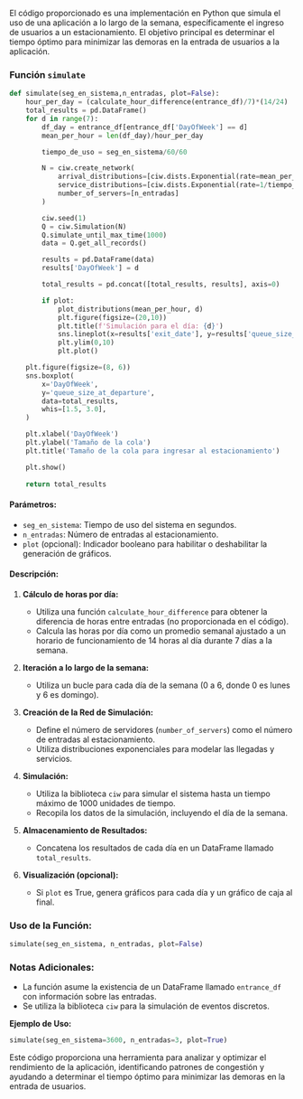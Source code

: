 
El código proporcionado es una implementación en Python que simula el uso de una aplicación a lo largo de la semana, específicamente el ingreso de usuarios a un estacionamiento. El objetivo principal es determinar el tiempo óptimo para minimizar las demoras en la entrada de usuarios a la aplicación.

### Función `simulate`

```python
def simulate(seg_en_sistema,n_entradas, plot=False):
    hour_per_day = (calculate_hour_difference(entrance_df)/7)*(14/24)
    total_results = pd.DataFrame()
    for d in range(7):
        df_day = entrance_df[entrance_df['DayOfWeek'] == d]
        mean_per_hour = len(df_day)/hour_per_day

        tiempo_de_uso = seg_en_sistema/60/60

        N = ciw.create_network(
            arrival_distributions=[ciw.dists.Exponential(rate=mean_per_hour)],
            service_distributions=[ciw.dists.Exponential(rate=1/tiempo_de_uso)],
            number_of_servers=[n_entradas]
        )

        ciw.seed(1)
        Q = ciw.Simulation(N)
        Q.simulate_until_max_time(1000)
        data = Q.get_all_records()

        results = pd.DataFrame(data)
        results['DayOfWeek'] = d

        total_results = pd.concat([total_results, results], axis=0)

        if plot:
            plot_distributions(mean_per_hour, d)
            plt.figure(figsize=(20,10))
            plt.title(f'Simulación para el día: {d}')
            sns.lineplot(x=results['exit_date'], y=results['queue_size_at_departure'])
            plt.ylim(0,10)
            plt.plot()

    plt.figure(figsize=(8, 6))
    sns.boxplot(
        x='DayOfWeek', 
        y='queue_size_at_departure', 
        data=total_results,
        whis=[1.5, 3.0],
    )

    plt.xlabel('DayOfWeek')
    plt.ylabel('Tamaño de la cola')
    plt.title('Tamaño de la cola para ingresar al estacionamiento')

    plt.show()
    
    return total_results
```
#### Parámetros:
- `seg_en_sistema`: Tiempo de uso del sistema en segundos.
- `n_entradas`: Número de entradas al estacionamiento.
- `plot` (opcional): Indicador booleano para habilitar o deshabilitar la generación de gráficos.

#### Descripción:
1. **Cálculo de horas por día:**
   - Utiliza una función `calculate_hour_difference` para obtener la diferencia de horas entre entradas (no proporcionada en el código).
   - Calcula las horas por día como un promedio semanal ajustado a un horario de funcionamiento de 14 horas al día durante 7 días a la semana.

2. **Iteración a lo largo de la semana:**
   - Utiliza un bucle para cada día de la semana (0 a 6, donde 0 es lunes y 6 es domingo).

3. **Creación de la Red de Simulación:**
   - Define el número de servidores (`number_of_servers`) como el número de entradas al estacionamiento.
   - Utiliza distribuciones exponenciales para modelar las llegadas y servicios.

4. **Simulación:**
   - Utiliza la biblioteca `ciw` para simular el sistema hasta un tiempo máximo de 1000 unidades de tiempo.
   - Recopila los datos de la simulación, incluyendo el día de la semana.

5. **Almacenamiento de Resultados:**
   - Concatena los resultados de cada día en un DataFrame llamado `total_results`.

6. **Visualización (opcional):**
   - Si `plot` es True, genera gráficos para cada día y un gráfico de caja al final.

### Uso de la Función:
```python
simulate(seg_en_sistema, n_entradas, plot=False)
```

### Notas Adicionales:
- La función asume la existencia de un DataFrame llamado `entrance_df` con información sobre las entradas.
- Se utiliza la biblioteca `ciw` para la simulación de eventos discretos.

**Ejemplo de Uso:**
```python
simulate(seg_en_sistema=3600, n_entradas=3, plot=True)
```

Este código proporciona una herramienta para analizar y optimizar el rendimiento de la aplicación, identificando patrones de congestión y ayudando a determinar el tiempo óptimo para minimizar las demoras en la entrada de usuarios.